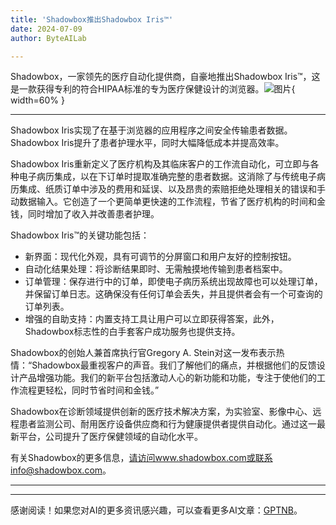 ```yaml
---
title: 'Shadowbox推出Shadowbox Iris™'
date: 2024-07-09
author: ByteAILab

---
```


Shadowbox，一家领先的医疗自动化提供商，自豪地推出Shadowbox Iris™，这是一款获得专利的符合HIPAA标准的专为医疗保健设计的浏览器。![图片](https://ai-techpark.com/wp-content/uploads/2024/07/Shadowbo-960x540.jpg){ width=60% }

---
Shadowbox Iris实现了在基于浏览器的应用程序之间安全传输患者数据。Shadowbox Iris提升了患者护理水平，同时大幅降低成本并提高效率。

Shadowbox Iris重新定义了医疗机构及其临床客户的工作流自动化，可立即与各种电子病历集成，以在下订单时提取准确完整的患者数据。这消除了与传统电子病历集成、纸质订单中涉及的费用和延误、以及昂贵的索赔拒绝处理相关的错误和手动数据输入。它创造了一个更简单更快速的工作流程，节省了医疗机构的时间和金钱，同时增加了收入并改善患者护理。

Shadowbox Iris™的关键功能包括：
- 新界面：现代化外观，具有可调节的分屏窗口和用户友好的控制按钮。
- 自动化结果处理：将诊断结果即时、无需触摸地传输到患者档案中。
- 订单管理：保存进行中的订单，即使电子病历系统出现故障也可以处理订单，并保留订单日志。这确保没有任何订单会丢失，并且提供者会有一个可查询的订单列表。
- 增强的自助支持：内置支持工具让用户可以立即获得答案，此外，Shadowbox标志性的白手套客户成功服务也提供支持。

Shadowbox的创始人兼首席执行官Gregory A. Stein对这一发布表示热情：“Shadowbox最重视客户的声音。我们了解他们的痛点，并根据他们的反馈设计产品增强功能。我们的新平台包括激动人心的新功能和功能，专注于使他们的工作流程更轻松，同时节省时间和金钱。”

Shadowbox在诊断领域提供创新的医疗技术解决方案，为实验室、影像中心、远程患者监测公司、耐用医疗设备供应商和行为健康提供者提供自动化。通过这一最新平台，公司提升了医疗保健领域的自动化水平。

有关Shadowbox的更多信息，请访问www.shadowbox.com或联系info@shadowbox.com。

---
---
感谢阅读！如果您对AI的更多资讯感兴趣，可以查看更多AI文章：[GPTNB](https://gptnb.com)。